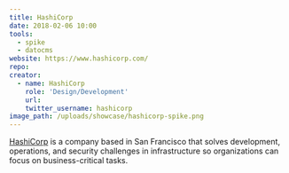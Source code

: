 ```yaml
---
title: HashiCorp
date: 2018-02-06 10:00
tools:
  - spike
  - datocms
website: https://www.hashicorp.com/
repo:
creator:
  - name: HashiCorp
    role: 'Design/Development'
    url:
    twitter_username: hashicorp
image_path: /uploads/showcase/hashicorp-spike.png
---
```


[HashiCorp](https://www.hashicorp.com/) is a company based in San Francisco that solves development, operations, and security challenges in infrastructure so organizations can focus on business-critical tasks.
